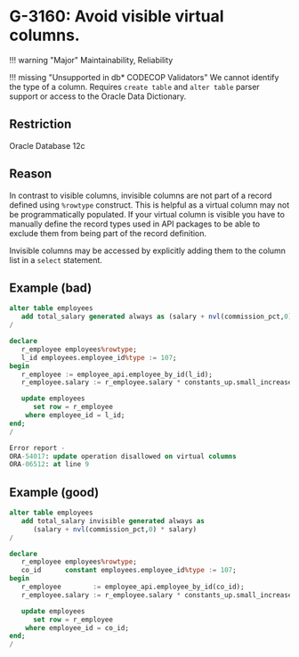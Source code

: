 # G-3160: Avoid visible virtual columns.

!!! warning "Major"
    Maintainability, Reliability

!!! missing "Unsupported in db\* CODECOP Validators"
    We cannot identify the type of a column. Requires `create table` and `alter table` parser support or access to the Oracle Data Dictionary.

## Restriction

Oracle Database 12c

## Reason

In contrast to visible columns, invisible columns are not part of a record defined using `%rowtype` construct. This is helpful as a virtual column may not be programmatically populated. If your virtual column is visible you have to manually define the record types used in API packages to be able to exclude them from being part of the record definition.

Invisible columns may be accessed by explicitly adding them to the column list in a `select` statement.

## Example (bad)

``` sql
alter table employees
   add total_salary generated always as (salary + nvl(commission_pct,0) * salary)
/

declare
   r_employee employees%rowtype;
   l_id employees.employee_id%type := 107;
begin
   r_employee := employee_api.employee_by_id(l_id);
   r_employee.salary := r_employee.salary * constants_up.small_increase();

   update employees
      set row = r_employee
    where employee_id = l_id;
end;
/

Error report -
ORA-54017: update operation disallowed on virtual columns
ORA-06512: at line 9
```

## Example (good)

``` sql
alter table employees
   add total_salary invisible generated always as
      (salary + nvl(commission_pct,0) * salary)
/

declare
   r_employee employees%rowtype;
   co_id      constant employees.employee_id%type := 107;
begin
   r_employee        := employee_api.employee_by_id(co_id);
   r_employee.salary := r_employee.salary * constants_up.small_increase();

   update employees
      set row = r_employee
    where employee_id = co_id;
end;
/
```